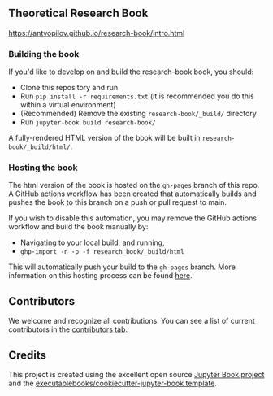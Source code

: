 ## Theoretical Research Book

https://antvopilov.github.io/research-book/intro.html

### Building the book

If you'd like to develop on and build the research-book book, you should:

- Clone this repository and run
- Run `pip install -r requirements.txt` (it is recommended you do this within a virtual environment)
- (Recommended) Remove the existing `research-book/_build/` directory
- Run `jupyter-book build research-book/`

A fully-rendered HTML version of the book will be built in `research-book/_build/html/`.

### Hosting the book

The html version of the book is hosted on the `gh-pages` branch of this repo. A GitHub actions workflow has been created that automatically builds and pushes the book to this branch on a push or pull request to main.

If you wish to disable this automation, you may remove the GitHub actions workflow and build the book manually by:

- Navigating to your local build; and running,
- `ghp-import -n -p -f research_book/_build/html`

This will automatically push your build to the `gh-pages` branch. More information on this hosting process can be found [here](https://jupyterbook.org/publish/gh-pages.html#manually-host-your-book-with-github-pages).

## Contributors

We welcome and recognize all contributions. You can see a list of current contributors in the [contributors tab](https://github.com/antvopilov/research_book/graphs/contributors).

## Credits

This project is created using the excellent open source [Jupyter Book project](https://jupyterbook.org/) and the [executablebooks/cookiecutter-jupyter-book template](https://github.com/executablebooks/cookiecutter-jupyter-book).
